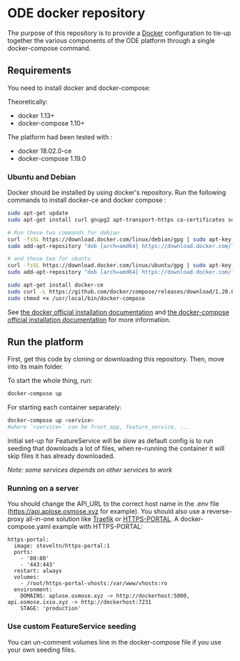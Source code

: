 # ODE docker repository

The purpose of this repository is to provide a [Docker](https://docker.com) configuration to tie-up together the various components of the ODE platform through a single docker-compose command.

## Requirements

You need to install docker and docker-compose:

Theoretically:
- docker 1.13+
- docker-compose 1.10+

The platform had been tested with :
- docker 18.02.0-ce
- docker-compose 1.19.0

### Ubuntu and Debian

Docker should be installed by using docker's repository.
Run the following commands to install docker-ce and docker compose :
```bash
sudo apt-get update
sudo apt-get install curl gnupg2 apt-transport-https ca-certificates software-properties-common

# Run these two commands for debian
curl -fsSL https://download.docker.com/linux/debian/gpg | sudo apt-key add -
sudo add-apt-repository "deb [arch=amd64] https://download.docker.com/linux/debian $(lsb_release -cs) stable"

# and these two for ubuntu
curl -fsSL https://download.docker.com/linux/ubuntu/gpg | sudo apt-key add -
sudo add-apt-repository "deb [arch=amd64] https://download.docker.com/linux/ubuntu $(lsb_release -cs) stable"

sudo apt-get install docker-ce
sudo curl -L https://github.com/docker/compose/releases/download/1.20.0/docker-compose-`uname -s`-`uname -m` -o /usr/local/bin/docker-compose
sudo chmod +x /usr/local/bin/docker-compose
```

See [the docker official installation documentation](https://docs.docker.com/install/)
and [the docker-compose official installation documentation](https://docs.docker.com/documentation/compose/install/#install-compose)
for more information.

## Run the platform

First, get this code by cloning or downloading this repository. Then, move into its main folder.


To start the whole thing, run:
```bash
docker-compose up
```

For starting each container separately:
```bash
docker-compose up <service>
#where `<service>` can be front_app, feature_service, ...
```

Initial set-up for FeatureService will be slow as default config is to run seeding that downloads a lot of files, when re-running the container it will skip files it has already downloaded.

*Note: some services depends on other services to work*

### Running on a server

You should change the API_URL to the correct host name in the .env file (https://api.aplose.osmose.xyz for example). You should also use a reverse-proxy all-in-one solution like [Traefik](https://github.com/containous/traefik) or [HTTPS-PORTAL](https://github.com/SteveLTN/https-portal). A docker-compose.yaml example with HTTPS-PORTAL:

```
https-portal:
  image: steveltn/https-portal:1
  ports:
    - '80:80'
    - '443:443'
  restart: always
  volumes:
    - /root/https-portal-vhosts:/var/www/vhosts:ro
  environment:
    DOMAINS: aplose.osmose.xyz -> http://dockerhost:5000, api.osmose.ixio.xyz -> http://dockerhost:7231
    STAGE: 'production'
```

### Use custom FeatureService seeding

You can un-comment volumes line in the docker-compose file if you use your own seeding files.
